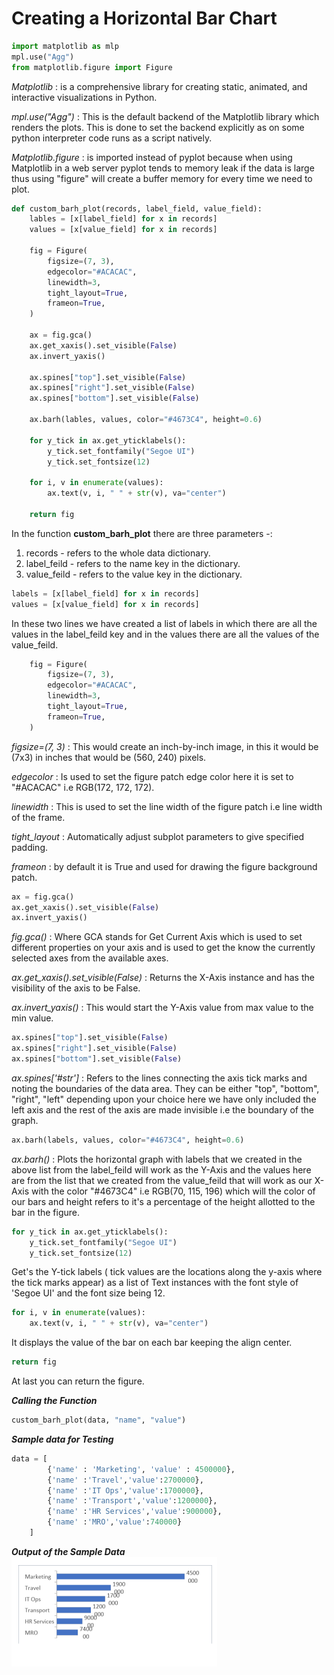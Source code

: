 # Creating a Horizontal Bar Chart

```python
import matplotlib as mlp
mpl.use("Agg")
from matplotlib.figure import Figure
```

_Matplotlib_ : is a comprehensive library for creating static, animated, and interactive visualizations in Python.

_mpl.use("Agg")_ : This is the default backend of the Matplotlib library which renders the plots. This is done to set the backend explicitly as on some python interpreter code runs as a script natively.

_Matplotlib.figure_ : is imported instead of pyplot because when using Matplotlib in a web server pyplot tends to memory leak if the data is large thus using "figure" will create a buffer memory for every time we need to plot.

```python
def custom_barh_plot(records, label_field, value_field):
    lables = [x[label_field] for x in records]
    values = [x[value_field] for x in records]

    fig = Figure(
        figsize=(7, 3),
        edgecolor="#ACACAC",
        linewidth=3,
        tight_layout=True,
        frameon=True,
    )

    ax = fig.gca()
    ax.get_xaxis().set_visible(False)
    ax.invert_yaxis()

    ax.spines["top"].set_visible(False)
    ax.spines["right"].set_visible(False)
    ax.spines["bottom"].set_visible(False)

    ax.barh(lables, values, color="#4673C4", height=0.6)

    for y_tick in ax.get_yticklabels():
        y_tick.set_fontfamily("Segoe UI")
        y_tick.set_fontsize(12)

    for i, v in enumerate(values):
        ax.text(v, i, " " + str(v), va="center")

    return fig
```

In the function **custom_barh_plot** there are three parameters -:

1. records - refers to the whole data dictionary.
2. label_feild - refers to the name key in the dictionary.
3. value_feild - refers to the value key in the dictionary.

```python
labels = [x[label_field] for x in records]
values = [x[value_field] for x in records]
```

In these two lines we have created a list of labels in which there are all the values in the label_feild key and in the values there are all the values of the value_feild.

```python
    fig = Figure(
        figsize=(7, 3),
        edgecolor="#ACACAC",
        linewidth=3,
        tight_layout=True,
        frameon=True,
    )
```

_figsize=(7, 3)_ : This would create an inch-by-inch image, in this it would be (7x3) in inches that would be (560, 240) pixels.

_edgecolor_ : Is used to set the figure patch edge color here it is set to "#ACACAC" i.e RGB(172, 172, 172).

_linewidth_ : This is used to set the line width of the figure patch i.e line width of the frame.

_tight_layout_ : Automatically adjust subplot parameters to give specified padding.

_frameon_ : by default it is True and used for drawing the figure background patch.

```python
ax = fig.gca()
ax.get_xaxis().set_visible(False)
ax.invert_yaxis()
```

_fig.gca()_ : Where GCA stands for Get Current Axis which is used to set different properties on your axis and is used to get the know the currently selected axes from the available axes.

_ax.get_xaxis().set_visible(False)_ : Returns the X-Axis instance and has the visibility of the axis to be False.

_ax.invert_yaxis()_ : This would start the Y-Axis value from max value to the min value.

```python
ax.spines["top"].set_visible(False)
ax.spines["right"].set_visible(False)
ax.spines["bottom"].set_visible(False)
```

_ax.spines['#str']_ : Refers to the lines connecting the axis tick marks and noting the boundaries of the data area. They can be either "top", "bottom", "right", "left" depending upon your choice here we have only included the left axis and the rest of the axis are made invisible i.e the boundary of the graph.

```python
ax.barh(labels, values, color="#4673C4", height=0.6)
```

_ax.barh()_ : Plots the horizontal graph with labels that we created in the above list from the label_feild will work as the Y-Axis and the values here are from the list that we created from the value_feild that will work as our X-Axis with the color "#4673C4" i.e RGB(70, 115, 196) which will the color of our bars and height refers to it's a percentage of the height allotted to the bar in the figure.

```python
for y_tick in ax.get_yticklabels():
    y_tick.set_fontfamily("Segoe UI")
    y_tick.set_fontsize(12)
```

Get's the Y-tick labels ( tick values are the locations along the y-axis where the tick marks appear) as a list of Text instances with the font style of 'Segoe UI' and the font size being 12.

```python
for i, v in enumerate(values):
    ax.text(v, i, " " + str(v), va="center")
```

It displays the value of the bar on each bar keeping the align center.

```python
return fig
```

At last you can return the figure.

**_Calling the Function_**

```python
custom_barh_plot(data, "name", "value")
```

**_Sample data for Testing_**

```python
data = [
        {'name' : 'Marketing', 'value' : 4500000},
        {'name' :'Travel','value':2700000},
        {'name' :'IT Ops','value':1700000},
        {'name' :'Transport','value':1200000},
        {'name' :'HR Services','value':900000},
        {'name' :'MRO','value':740000}
    ]
```

**_Output of the Sample Data_**
![alt text](https://github.com/anubhavsrivastava10/WORK/blob/master/Hbar_Output.png?raw=true "Hbar_Sample_Output")
